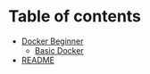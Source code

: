 # Table of contents

* [Docker Beginner](README.md)
  * [Basic Docker](docker-beginner/basic-docker.md)
* [README](readme.md)
